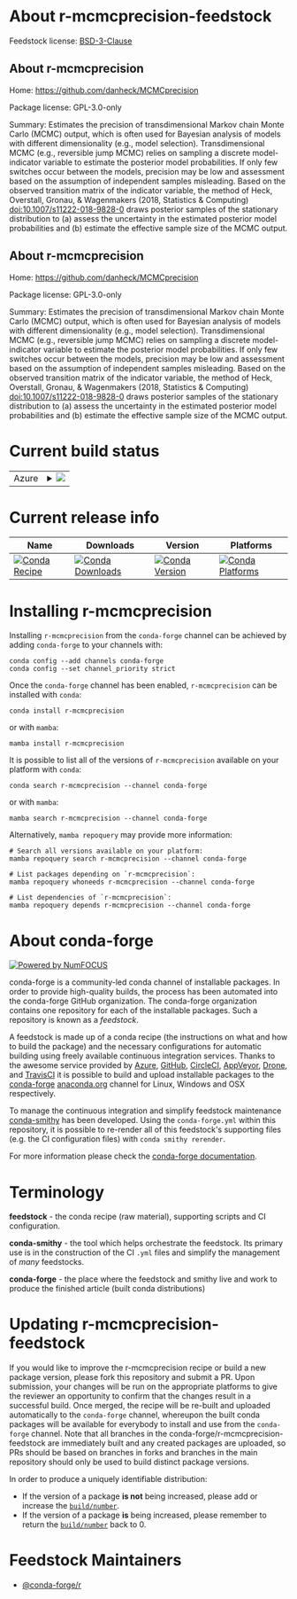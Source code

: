 About r-mcmcprecision-feedstock
===============================

Feedstock license: [BSD-3-Clause](https://github.com/conda-forge/r-mcmcprecision-feedstock/blob/main/LICENSE.txt)


About r-mcmcprecision
---------------------

Home: https://github.com/danheck/MCMCprecision

Package license: GPL-3.0-only

Summary: Estimates the precision of transdimensional Markov chain Monte Carlo  (MCMC) output, which is often used for Bayesian analysis of models with different  dimensionality (e.g., model selection). Transdimensional MCMC (e.g., reversible  jump MCMC) relies on sampling a discrete model-indicator variable to estimate  the posterior model probabilities. If only few switches occur between the models,  precision may be low and assessment based on the assumption of independent  samples misleading. Based on the observed transition matrix of the indicator  variable, the method of Heck, Overstall, Gronau, & Wagenmakers (2018,  Statistics & Computing) <doi:10.1007/s11222-018-9828-0> draws posterior samples  of the stationary distribution to (a) assess the uncertainty in the estimated  posterior model probabilities and (b) estimate the effective sample size of  the MCMC output.

About r-mcmcprecision
---------------------

Home: https://github.com/danheck/MCMCprecision

Package license: GPL-3.0-only

Summary: Estimates the precision of transdimensional Markov chain Monte Carlo  (MCMC) output, which is often used for Bayesian analysis of models with different  dimensionality (e.g., model selection). Transdimensional MCMC (e.g., reversible  jump MCMC) relies on sampling a discrete model-indicator variable to estimate  the posterior model probabilities. If only few switches occur between the models,  precision may be low and assessment based on the assumption of independent  samples misleading. Based on the observed transition matrix of the indicator  variable, the method of Heck, Overstall, Gronau, & Wagenmakers (2018,  Statistics & Computing) <doi:10.1007/s11222-018-9828-0> draws posterior samples  of the stationary distribution to (a) assess the uncertainty in the estimated  posterior model probabilities and (b) estimate the effective sample size of  the MCMC output.

Current build status
====================


<table>
    
  <tr>
    <td>Azure</td>
    <td>
      <details>
        <summary>
          <a href="https://dev.azure.com/conda-forge/feedstock-builds/_build/latest?definitionId=7411&branchName=main">
            <img src="https://dev.azure.com/conda-forge/feedstock-builds/_apis/build/status/r-mcmcprecision-feedstock?branchName=main">
          </a>
        </summary>
        <table>
          <thead><tr><th>Variant</th><th>Status</th></tr></thead>
          <tbody><tr>
              <td>linux_64_r_base4.3</td>
              <td>
                <a href="https://dev.azure.com/conda-forge/feedstock-builds/_build/latest?definitionId=7411&branchName=main">
                  <img src="https://dev.azure.com/conda-forge/feedstock-builds/_apis/build/status/r-mcmcprecision-feedstock?branchName=main&jobName=linux&configuration=linux%20linux_64_r_base4.3" alt="variant">
                </a>
              </td>
            </tr><tr>
              <td>linux_64_r_base4.4</td>
              <td>
                <a href="https://dev.azure.com/conda-forge/feedstock-builds/_build/latest?definitionId=7411&branchName=main">
                  <img src="https://dev.azure.com/conda-forge/feedstock-builds/_apis/build/status/r-mcmcprecision-feedstock?branchName=main&jobName=linux&configuration=linux%20linux_64_r_base4.4" alt="variant">
                </a>
              </td>
            </tr><tr>
              <td>linux_aarch64_r_base4.3</td>
              <td>
                <a href="https://dev.azure.com/conda-forge/feedstock-builds/_build/latest?definitionId=7411&branchName=main">
                  <img src="https://dev.azure.com/conda-forge/feedstock-builds/_apis/build/status/r-mcmcprecision-feedstock?branchName=main&jobName=linux&configuration=linux%20linux_aarch64_r_base4.3" alt="variant">
                </a>
              </td>
            </tr><tr>
              <td>linux_aarch64_r_base4.4</td>
              <td>
                <a href="https://dev.azure.com/conda-forge/feedstock-builds/_build/latest?definitionId=7411&branchName=main">
                  <img src="https://dev.azure.com/conda-forge/feedstock-builds/_apis/build/status/r-mcmcprecision-feedstock?branchName=main&jobName=linux&configuration=linux%20linux_aarch64_r_base4.4" alt="variant">
                </a>
              </td>
            </tr><tr>
              <td>linux_ppc64le_r_base4.3</td>
              <td>
                <a href="https://dev.azure.com/conda-forge/feedstock-builds/_build/latest?definitionId=7411&branchName=main">
                  <img src="https://dev.azure.com/conda-forge/feedstock-builds/_apis/build/status/r-mcmcprecision-feedstock?branchName=main&jobName=linux&configuration=linux%20linux_ppc64le_r_base4.3" alt="variant">
                </a>
              </td>
            </tr><tr>
              <td>linux_ppc64le_r_base4.4</td>
              <td>
                <a href="https://dev.azure.com/conda-forge/feedstock-builds/_build/latest?definitionId=7411&branchName=main">
                  <img src="https://dev.azure.com/conda-forge/feedstock-builds/_apis/build/status/r-mcmcprecision-feedstock?branchName=main&jobName=linux&configuration=linux%20linux_ppc64le_r_base4.4" alt="variant">
                </a>
              </td>
            </tr><tr>
              <td>osx_64_r_base4.3</td>
              <td>
                <a href="https://dev.azure.com/conda-forge/feedstock-builds/_build/latest?definitionId=7411&branchName=main">
                  <img src="https://dev.azure.com/conda-forge/feedstock-builds/_apis/build/status/r-mcmcprecision-feedstock?branchName=main&jobName=osx&configuration=osx%20osx_64_r_base4.3" alt="variant">
                </a>
              </td>
            </tr><tr>
              <td>osx_64_r_base4.4</td>
              <td>
                <a href="https://dev.azure.com/conda-forge/feedstock-builds/_build/latest?definitionId=7411&branchName=main">
                  <img src="https://dev.azure.com/conda-forge/feedstock-builds/_apis/build/status/r-mcmcprecision-feedstock?branchName=main&jobName=osx&configuration=osx%20osx_64_r_base4.4" alt="variant">
                </a>
              </td>
            </tr><tr>
              <td>win_64_r_base4.3</td>
              <td>
                <a href="https://dev.azure.com/conda-forge/feedstock-builds/_build/latest?definitionId=7411&branchName=main">
                  <img src="https://dev.azure.com/conda-forge/feedstock-builds/_apis/build/status/r-mcmcprecision-feedstock?branchName=main&jobName=win&configuration=win%20win_64_r_base4.3" alt="variant">
                </a>
              </td>
            </tr><tr>
              <td>win_64_r_base4.4</td>
              <td>
                <a href="https://dev.azure.com/conda-forge/feedstock-builds/_build/latest?definitionId=7411&branchName=main">
                  <img src="https://dev.azure.com/conda-forge/feedstock-builds/_apis/build/status/r-mcmcprecision-feedstock?branchName=main&jobName=win&configuration=win%20win_64_r_base4.4" alt="variant">
                </a>
              </td>
            </tr>
          </tbody>
        </table>
      </details>
    </td>
  </tr>
</table>

Current release info
====================

| Name | Downloads | Version | Platforms |
| --- | --- | --- | --- |
| [![Conda Recipe](https://img.shields.io/badge/recipe-r--mcmcprecision-green.svg)](https://anaconda.org/conda-forge/r-mcmcprecision) | [![Conda Downloads](https://img.shields.io/conda/dn/conda-forge/r-mcmcprecision.svg)](https://anaconda.org/conda-forge/r-mcmcprecision) | [![Conda Version](https://img.shields.io/conda/vn/conda-forge/r-mcmcprecision.svg)](https://anaconda.org/conda-forge/r-mcmcprecision) | [![Conda Platforms](https://img.shields.io/conda/pn/conda-forge/r-mcmcprecision.svg)](https://anaconda.org/conda-forge/r-mcmcprecision) |

Installing r-mcmcprecision
==========================

Installing `r-mcmcprecision` from the `conda-forge` channel can be achieved by adding `conda-forge` to your channels with:

```
conda config --add channels conda-forge
conda config --set channel_priority strict
```

Once the `conda-forge` channel has been enabled, `r-mcmcprecision` can be installed with `conda`:

```
conda install r-mcmcprecision
```

or with `mamba`:

```
mamba install r-mcmcprecision
```

It is possible to list all of the versions of `r-mcmcprecision` available on your platform with `conda`:

```
conda search r-mcmcprecision --channel conda-forge
```

or with `mamba`:

```
mamba search r-mcmcprecision --channel conda-forge
```

Alternatively, `mamba repoquery` may provide more information:

```
# Search all versions available on your platform:
mamba repoquery search r-mcmcprecision --channel conda-forge

# List packages depending on `r-mcmcprecision`:
mamba repoquery whoneeds r-mcmcprecision --channel conda-forge

# List dependencies of `r-mcmcprecision`:
mamba repoquery depends r-mcmcprecision --channel conda-forge
```


About conda-forge
=================

[![Powered by
NumFOCUS](https://img.shields.io/badge/powered%20by-NumFOCUS-orange.svg?style=flat&colorA=E1523D&colorB=007D8A)](https://numfocus.org)

conda-forge is a community-led conda channel of installable packages.
In order to provide high-quality builds, the process has been automated into the
conda-forge GitHub organization. The conda-forge organization contains one repository
for each of the installable packages. Such a repository is known as a *feedstock*.

A feedstock is made up of a conda recipe (the instructions on what and how to build
the package) and the necessary configurations for automatic building using freely
available continuous integration services. Thanks to the awesome service provided by
[Azure](https://azure.microsoft.com/en-us/services/devops/), [GitHub](https://github.com/),
[CircleCI](https://circleci.com/), [AppVeyor](https://www.appveyor.com/),
[Drone](https://cloud.drone.io/welcome), and [TravisCI](https://travis-ci.com/)
it is possible to build and upload installable packages to the
[conda-forge](https://anaconda.org/conda-forge) [anaconda.org](https://anaconda.org/)
channel for Linux, Windows and OSX respectively.

To manage the continuous integration and simplify feedstock maintenance
[conda-smithy](https://github.com/conda-forge/conda-smithy) has been developed.
Using the ``conda-forge.yml`` within this repository, it is possible to re-render all of
this feedstock's supporting files (e.g. the CI configuration files) with ``conda smithy rerender``.

For more information please check the [conda-forge documentation](https://conda-forge.org/docs/).

Terminology
===========

**feedstock** - the conda recipe (raw material), supporting scripts and CI configuration.

**conda-smithy** - the tool which helps orchestrate the feedstock.
                   Its primary use is in the construction of the CI ``.yml`` files
                   and simplify the management of *many* feedstocks.

**conda-forge** - the place where the feedstock and smithy live and work to
                  produce the finished article (built conda distributions)


Updating r-mcmcprecision-feedstock
==================================

If you would like to improve the r-mcmcprecision recipe or build a new
package version, please fork this repository and submit a PR. Upon submission,
your changes will be run on the appropriate platforms to give the reviewer an
opportunity to confirm that the changes result in a successful build. Once
merged, the recipe will be re-built and uploaded automatically to the
`conda-forge` channel, whereupon the built conda packages will be available for
everybody to install and use from the `conda-forge` channel.
Note that all branches in the conda-forge/r-mcmcprecision-feedstock are
immediately built and any created packages are uploaded, so PRs should be based
on branches in forks and branches in the main repository should only be used to
build distinct package versions.

In order to produce a uniquely identifiable distribution:
 * If the version of a package **is not** being increased, please add or increase
   the [``build/number``](https://docs.conda.io/projects/conda-build/en/latest/resources/define-metadata.html#build-number-and-string).
 * If the version of a package **is** being increased, please remember to return
   the [``build/number``](https://docs.conda.io/projects/conda-build/en/latest/resources/define-metadata.html#build-number-and-string)
   back to 0.

Feedstock Maintainers
=====================

* [@conda-forge/r](https://github.com/orgs/conda-forge/teams/r/)

